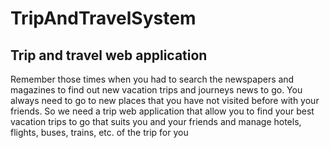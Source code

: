 # TripAndTravelSystem
## Trip and travel web application
Remember those times when you had to search the newspapers and magazines to find out new vacation trips and journeys news to go. You always need to go to new places that you have not visited before with your friends. So we need a trip web application that allow you to find your best vacation trips to go that suits you and your friends and manage hotels, flights, buses, trains, etc. of the trip for you
